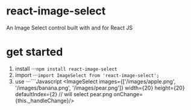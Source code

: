 # react-image-select
An Image Select control built with and for React JS


# get started
1. install
⋅⋅⋅`npm install react-image-select`
2. import
⋅⋅⋅`import ImageSelect from 'react-image-select';`
3. use
⋅⋅⋅```Javascript
  <ImageSelect
    images={['/images/apple.png', '/images/banana.png', '/images/pear.png']}
    width={20}
    height={20}
    defaultIndex={2} // will select pear.png
    onChange={this._handleChange}/>
```
